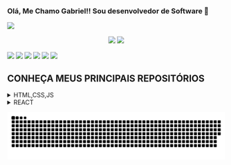 ### Olá, Me Chamo Gabriel!! Sou desenvolvedor de Software 👋

[![](https://img.shields.io/badge/linkedin-%230077B5.svg?style=for-the-badge&logo=linkedin)](https://www.linkedin.com/in/gabriel-rodrigues-9993181ba/)

<div align="center">
<a href="https://github.com/BrouGabri3l"></a>
  <img height="150em" src="https://github-readme-stats.vercel.app/api?username=BrouGabri3l&show_icons=true&theme=tokyonight&count_private=true" />
  <img height="150em" src="https://github-readme-stats.vercel.app/api/top-langs/?username=BrouGabri3l&theme=tokyonight&layout=compact" />
</div>

<div style="display:inline-block">
  <br>
  <img height="30em" src="https://cdn.jsdelivr.net/gh/devicons/devicon/icons/html5/html5-original.svg" /> 
  <img height="30em" src="https://cdn.jsdelivr.net/gh/devicons/devicon/icons/css3/css3-original.svg" />
  <img height="30em" src="https://cdn.jsdelivr.net/gh/devicons/devicon/icons/javascript/javascript-original.svg" />
  <img height="30em" src="https://cdn.jsdelivr.net/gh/devicons/devicon/icons/react/react-original.svg" />          
  <img height="30em" src="https://cdn.jsdelivr.net/gh/devicons/devicon/icons/angularjs/angularjs-original.svg" />
  <img height="30em" src="https://cdn.jsdelivr.net/gh/devicons/devicon/icons/csharp/csharp-original.svg" />
</div>


## CONHEÇA MEUS PRINCIPAIS REPOSITÓRIOS

<details>
    <summary>HTML,CSS,JS</summary>   
      
  + [Criando um drawer component utilizando shadow DOM](https://github.com/BrouGabri3l/drawer-component)

  + [Clone da página de login do Instagram](https://github.com/BrouGabri3l/dio-instagram-clone)

  + [Jogo da forca Alura - Oracle Next Education](https://github.com/BrouGabri3l/AluraChallenge-jogodaforca)

  + [Codificador de Texto Alura](https://github.com/BrouGabri3l/AluraChallenge-Codificador)
      
</details>

<details>
    <summary>REACT</summary>   
      
  + [CRUD utilizando React e Material]([https://github.com/BrouGabri3l/drawer-component](https://github.com/BrouGabri3l/CRUD-ReactMaterial))
      
</details>


![GitHub Snake Light](https://github.com/BrouGabri3l/BrouGabri3l/blob/output/github-contribution-grid-snake.svg)
<!--
**BrouGabri3l/BrouGabri3l** is a ✨ _special_ ✨ repository because its `README.md` (this file) appears on your GitHub profile.

Here are some ideas to get you started:

- 🔭 I’m currently working on ...
- 🌱 I’m currently learning ...
- 👯 I’m looking to collaborate on ...
- 🤔 I’m looking for help with ...
- 💬 Ask me about ...
- 📫 How to reach me: ...
- 😄 Pronouns: ...
- ⚡ Fun fact: ...
-->
